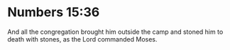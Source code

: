 # Numbers 15:36

And all the congregation brought him outside the camp and stoned him to death with stones, as the Lord commanded Moses.

